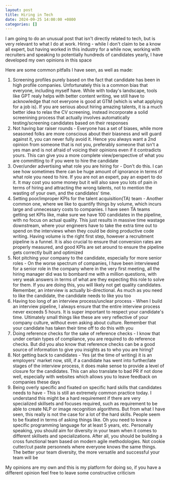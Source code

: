 ```yaml
---
layout: post
title: Hiring in Tech
date: 2024-09-25 14:00:00 +0800
categories: []
---
```


I am going to do an unusual post that isn't directly related to tech, but is very relevant to what I do at work. Hiring - while I don't claim to be a know all expert, but having worked in this industry for a while now, working with recruiters and speaking to potentially hundreds of candidates yearly, I have developed my own opinions in this space

Here are some common pitfalls I have seen, as well as made:
1. Screening profiles purely based on the fact that candidate has been in high profile companies. Unfortunately this is a common bias that everyone, including myself have. While with today's landscape, tools like GPT realy helps with better content writing, we still have to acknowledge that not everyone is good at GTM (which is what applying for a job is). If you are serious about hiring amazing talents, it is a much better idea to relax the CV screening, instead incorporate a solid screenining process that actually involves automatically testing/screening candidates based on their responses
2. Not having bar raiser rounds - Everyone has a set of biases, while more seasoned folks are more conscious about their biasness and will guard against it, you can never fully avoid it. Hence you always want a 2nd opinion from someone that is not you, preferably someone that isn't a yes man and is not afraid of voicing their opinions even if it contradicts yours. This can give you a more complete view/perspective of what you are committing to if you were to hire the candidate
3. Over/under advertising what role you are hiring for - Don't do this. I can see how sometimes there can be huge amount of ignorance in terms of what role you need to hire. If you are not an expert, pay an expert to do it. It may cost you some money but it will also save you lots of pain in terms of hiring and attracting the wrong talents, not to mention the wasting of your own, and the candidates' time. 
4. Setting poor/improper KPIs for the talent acquisition(TA) team - Another common one, where we like to quantify things by volume, which incurs large and unnecessary costs to companies. I have seen TA teams getting set KPIs like, make sure we have 100 candidates in the pipeline, with no focus on actual quality. This just results in massive time wastage downstream, where your engineers have to take the extra time out to spend on the interviews when they could be doing productive code writing. Having volume is the right first step, however a recruitment pipeline is a funnel. It is also crucial to ensure that conversion rates are properly measured, and good KPIs are set around to ensure the pipeline gets correctly built and optimized
5. Not pitching your company to the candidate, especially for more senior roles - On the worse spectrum of companies, I have been interviewed for a senior role in the company where in the very first meeting, all the hiring manager did was to bombard me with a million questions, with very weak answers in terms of what are they expecting this role to solve for them. If you are doing this, you will likely not get quality candidates. Remember, an interview is actually bi-directional. As much as you need to like the candidate, the candidate needs to like you too
6. Having too long of an interview process/unclear process - When I build an interview pipeline, I always ensure that the entire interview process never exceeds 5 hours. It is super important to respect your candidate's time. Ultimately small things like these are very reflective of your company culture, without even asking about culture. Remember that your candidate has taken their time off to do this with you
7. Doing reference checks for the sake of reference checks - I know that under certain types of compliance, you are required to do reference checks. But did you also know that reference checks can be a good source of information to give you insights as to who you are hiring?
8. Not getting back to candidates - Yes (at the time of writing) it is an employers' market now, still, if a candidate has went into further/late stages of the interview process, it does make sense to provide a level of closure for the candidates. This can also translate to bad PR if not done well, especially with websites which allows you to leave feedback on companies these days
9. Being overly specific and fixated on specific hard skills that candidates needs to have - This is still an extremely common practice today. I understand this might be a hard requirement if there are very specialized skillsets and focuses required, such as requirement to be able to create NLP or image recognition algorithms. But from what I have seen, this really is not the case for a lot of the hard skills. People seem to be fixated in terms of asking things like. Oh you need to know a specific programming language for at least 5 years, etc. Personally speaking, you should aim for diversity in your team when it comes to different skillsets and specializations. After all, you should be building a cross functional team based on modern agile methodologies. Not cookie cutter/cut paste personnels where everyone knows the same things. The better your team diversity, the more versatile and successful your team will be

My opinions are my own and this is my platform for doing so, if you have a different opinion feel free to leave some constructive criticism

